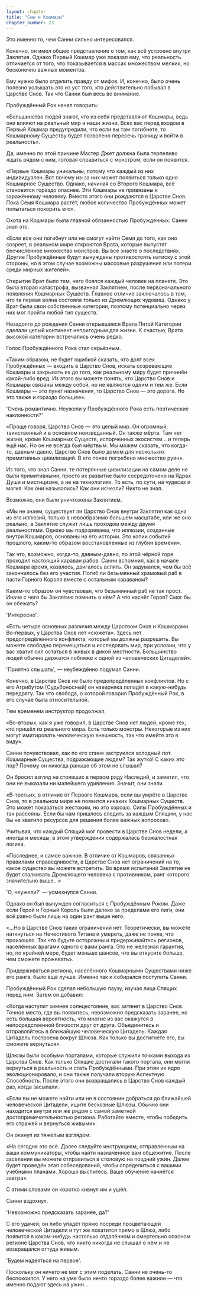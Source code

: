 ```yaml
---
layout: chapter
title: "Сны и Кошмары"
chapter_number: 23
---
```


Это именно то, чем Санни сильно интересовался.

Конечно, он имел общее представление о том, как всё устроено внутри Заклятия. Однако Первый Кошмар уже показал ему, что реальность отличается от того, что показывается в массах множеством мелких, но бесконечно важных моментов.

Ему нужно было отделить правду от мифов. И, конечно, было очень полезно услышать это из уст того, кто действительно побывал в Царстве Снов. Так что Санни был весь во внимание.

Пробуждённый Рок начал говорить:

«Большинство людей знают, что из себя представляют Кошмары, ведь они влияют на реальный мир и наши жизни. Всех вас перед входом в Первый Кошмар предупредили, что если вы там погибнете, то Кошмарному Существу будет позволено пересечь границу и войти в реальность».

Да, именно по этой причине Мастер Джет должна была терпеливо ждать рядом с ним, готовая справиться с монстром, если он появится.

«Первые Кошмары уникальны, потому что каждый из них индивидуален. Вот почему из-за них может появиться только одно Кошмарное Существо. Однако, начиная со Второго Кошмара, всё становится гораздо опаснее. Эти Кошмары не привязаны к заражённому человеку. Вместо этого они рождаются в Царстве Снов. Пока Семя Кошмара растёт, любое количество Пробуждённых может попытаться покорить его».

Охота на Кошмары была главной обязанностью Пробуждённых. Санни знал это.

«Если все они погибнут или не смогут найти Семя до того, как оно созреет, в реальном мире откроются Врата, которые выпустят бесчисленное множество монстров. Вы все знаете о последствиях. Другие Пробуждённые будут вынуждены противостоять натиску с этой стороны, но в этом случае возможны массовые разрушения или потери среди мирных жителей».

Открытие Врат было тем, чего боялся каждый человек на планете. Это была вторая катастрофа, вызванная Заклятием, после первоначального появления Кошмарных Существ. Главное отличие заключалось в том, что та первая волна состояла только из Дремлющих чудовищ. Однако у Врат были свои собственные категории, поэтому потенциально через них мог пройти любой тип существ.

Незадолго до рождения Санни открывшиеся Врата Пятой Категории сделали целый континент непригодным для жизни. К счастью, Врата высокой категории встречались очень редко.

Голос Пробуждённого Рока стал серьёзным.

«Таким образом, не будет ошибкой сказать, что долг всех Пробуждённых — входить в Царство Снов, искать созревающие Кошмары и закрывать их до того, как реальному миру будет причинён какой-либо вред. Из этого вы можете понять, что Царство Снов и Кошмары связаны между собой, но не являются одним и тем же. Если Кошмары — это пункт назначения, то Царство Снов — это дорога. Но это также и гораздо большее».

'Очень романтично. Неужели у Пробуждённого Рока есть поэтические наклонности?'

«Проще говоря, Царство Снов — это целый мир. Он огромный, таинственный и в основном неизведанный. Он также мёртв. Там нет жизни, кроме Кошмарных Существ, испорченных экосистем... и теперь ещё нас. Но он не всегда был мёртвым. Мы можем сказать, что когда-то, давным-давно, Царство Снов было домом для нескольких примитивных цивилизаций. В его почве погребено множество руин».

Из того, что знал Санни, те потерянные цивилизации на самом деле не были примитивными, просто их развитие было сосредоточено на Ядрах Души и мистицизме, а не на технологиях. То есть, по сути, на чудесах и магия. Как они назывались? Как они исчезли? Никто не знал.

Возможно, они были уничтожены Заклятием.

«Мы не знаем, существует ли Царство Снов внутри Заклятия как одна из его иллюзий, только в невообразимо большем масштабе, или же оно реально, а Заклятие служит лишь проходом между двумя реальностями. Однако мы подозреваем, что иллюзии, созданные внутри Кошмаров, основаны на его истории. Это копии событий прошлого, каким-то образом восстановленные из глубин времени».

Так что, возможно, когда-то, давным-давно, по этой чёрной горе проходил настоящий караван рабов. Санни вспомнил, как в начале Кошмара время, казалось, двигалось вспять. Он задумался, чем бы всё закончилось без его участия. Погиб ли безымянный храмовый раб в пасти Горного Короля вместе с остальным караваном?

Каким-то образом он чувствовал, что безымянный раб не так прост. Иначе с чего бы Заклятию помнить о нём? А что насчёт Героя? Смог бы он сбежать?

'Интересно'.

«Есть четыре основных различия между Царством Снов и Кошмарами. Во-первых, у Царства Снов нет «сюжета». Здесь нет предопредёленного конфликта, который вы должны разрешить. Вы можете свободно перемещаться и исследовать мир, при условии, что у вас хватит сил остаться в живых в дикой местности. Большинство людей обычно держатся поближе к одной из человеческих Цитаделей».

'Приятно слышать', — неубеждённо подумал Санни.

Конечно, в Царстве Снов не было предопредёленных конфликтов. Но с его Атрибутом [Судьбоносный] он наверняка попадёт в какую-нибудь передрягу. Так что свобода, о которой говорил Пробуждённый Рок, в его случае была относительной.

Тем временем инструктор продолжал:

«Во-вторых, как я уже говорил, в Царстве Снов нет людей, кроме тех, кто пришёл из реального мира. Есть только монстры. Некоторые из них могут имитировать человеческую внешность, так что имейте это в виду».

Санни почувствовал, как по его спине заструился холодный пот. Кошмарные Существа, подражающие людям? Так жутко! С каких это пор? Почему он никогда раньше об этом не слышал?

Он бросил взгляд на стоявших в первом ряду Наследий, и заметил, что они не выказали ни малейшего удивления. Значит, они знали.

«В-третьих, в отличие от Первого Кошмара, если вы умрёте в Царстве Снов, то в реальном мире не появится никаких Кошмарных Существ. Это может показаться жестоким, но это хорошо. Силы Пробуждённых и так рассеяны. Если бы нам пришлось следить за каждым Спящим, у нас бы не хватило ресурсов для решения более важных вопросов».

Учитывая, что каждый Спящий мог провести в Царстве Снов недели, а иногда и месяцы, в этом утверждении содержалась безжалостная логика.

«Последнее, и самое важное. В отличие от Кошмаров, связанных правилами справедливости, в Царстве Снов нет ограничений на то, какое существо вы можете встретить. Во время испытаний Заклятие не будет сталкивать Дремлющего человека с противником, ранг которого значительно выше...»

'О, неужели?' — усмехнулся Санни.

Однако он был вынужден согласиться с Пробуждённым Роком. Даже если Герой и Горный Король были далеко за пределами его лиги, они всё равно были лишь на один ранг выше него.

«...Но в Царстве Снов таких ограничений нет. Теоретически, вы можете наткнуться на Нечестивого Титана и умереть, даже не поняв, что произошло. Так что будьте осторожны и придерживайтесь регионов, населённых врагами одного с вами ранга. Это не железная гарантия, но, по крайней мере, будет меньше шансов, что вы откусите больше, чем сможете прожевать».

Придерживаться региона, населённого Кошмарными Существами ниже его ранга, было ещё лучше. Именно так и собирался поступить Санни.

Пробуждённый Рок сделал небольшую паузу, изучая лица Спящих перед ним. Затем он добавил:

«Когда наступит зимнее солнцестояние, вас затянет в Царство Снов. Точное место, где вы появитесь, невозможно предсказать заранее, но есть большая вероятность, что многие из вас окажутся в непосредственной близости друг от друга. Объединитесь и отправляйтесь в ближайшую человеческую Цитадель. Каждая Цитадель построена вокруг Шлюза. Как только вы достигнете его, вы сможете вернуться».

Шлюзы были особыми порталами, которые служили точками выхода из Царства Снов. Как только Спящие достигали такого портала, они могли вернуться в реальность и стать Пробуждёнными. При этом их ядро эволюционировало, и они также получали вторую Аспектную Способность. После этого они возвращались в Царство Снов каждый раз, когда засыпали.

«Если вы не можете найти или не в состоянии добраться до ближайшей человеческой Цитадели, ищите бесхозные Шлюзы. Обычно они находится внутри или же рядом с самой заметной достопримечательностью региона. Работайте вместе, чтобы победить его стражей и вернуться живыми».

Он окинул их тяжелым взглядом.

«На сегодня это всё. Далее следуйте инструкциям, отправленным на ваши коммуникаторы, чтобы найти назначенное вам общежитие. После заселения вы можете отправиться в столовую на поздний ужин. Далее будет проведён этап собеседований, чтобы определиться с вашими учебными планами. Хорошо выспитесь. Ваше обучение начнётся завтра».

С этими словами он коротко кивнул им и ушёл.

Санни вздохнул.

'Невозможно предсказать заранее, да?'

С его удачей, он либо упадёт прямо посреди процветающей человеческой Цитадели и тут же покатится прямо в Шлюз, либо появится в каком-нибудь настолько отдалённом и смертельно опасном регионе Царства Снов, что никто никогда не слышал о нём и не возвращался оттуда живым.

'Будем надеяться на первое'.

Поскольку он ничего не мог с этим поделать, Санни не очень-то беспокоился. У него на уме было нечто гораздо более важное — что именно подают здесь на ужин...